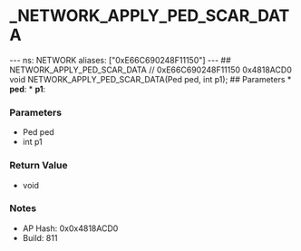 # _NETWORK_APPLY_PED_SCAR_DATA

--- ns: NETWORK aliases: ["0xE66C690248F11150"] --- ## NETWORK_APPLY_PED_SCAR_DATA  // 0xE66C690248F11150 0x4818ACD0 void NETWORK_APPLY_PED_SCAR_DATA(Ped ped, int p1);   ## Parameters * **ped**: * **p1**:

### Parameters
* Ped ped
* int p1

### Return Value
* void

### Notes
* AP Hash: 0x0x4818ACD0
* Build: 811

